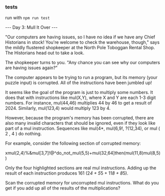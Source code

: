 
### tests

run with `npm run test`


--- Day 3: Mull It Over ---

"Our computers are having issues, so I have no idea if we have any Chief Historians in stock!
You're welcome to check the warehouse, though," says the mildly flustered shopkeeper at the 
North Pole Toboggan Rental Shop. The Historians head out to take a look.

The shopkeeper turns to you. "Any chance you can see why our computers are having issues again?"

The computer appears to be trying to run a program, but its memory (your puzzle input) is corrupted.
All of the instructions have been jumbled up!

It seems like the goal of the program is just to multiply some numbers. It does that with instructions like
mul(X,Y), where X and Y are each 1-3 digit numbers. For instance, mul(44,46) multiplies 44 by 46 to get a result
of 2024. Similarly, mul(123,4) would multiply 123 by 4.

However, because the program's memory has been corrupted, there are also many invalid characters that should be ignored,
even if they look like part of a mul instruction. Sequences like mul(4*, mul(6,9!, ?(12,34), or mul ( 2 , 4 ) do nothing.

For example, consider the following section of corrupted memory:

xmul(2,4)%&mul[3,7]!@^do_not_mul(5,5)+mul(32,64]then(mul(11,8)mul(8,5))

Only the four highlighted sections are real mul instructions. Adding up the result of each instruction
produces 161 (2*4 + 5*5 + 11*8 + 8*5).

Scan the corrupted memory for uncorrupted mul instructions. What do you get if you add up all of the results of the multiplications?

